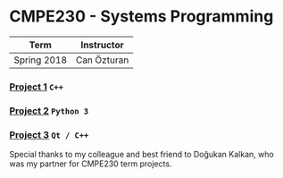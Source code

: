 # CMPE230 - Systems Programming
| Term | Instructor |
| --- | --- |
| Spring 2018  | Can Özturan  |

### [Project 1](/CMPE230/Project1) `C++`
### [Project 2](/CMPE230/Project2) `Python 3`
### [Project 3](/CMPE230/Project3) `Qt / C++`

Special thanks to my colleague and best friend to Doğukan Kalkan, who was my partner for CMPE230 term projects.

